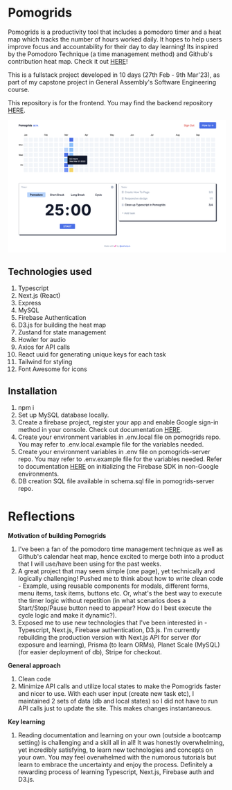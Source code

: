 # Pomogrids

Pomogrids is a productivity tool that includes a pomodoro timer and a heat map which tracks the number of hours worked daily. It hopes to help users improve focus and accountability for their day to day learning! Its inspired by the Pomodoro Technique (a time management method) and Github's contribution heat map. Check it out [HERE](https://www.pomogrids.com)!

This is a fullstack project developed in 10 days (27th Feb - 9th Mar'23), as part of my capstone project in General Assembly's Software Engineering course.

This repository is for the frontend. You may find the backend repository [HERE](https://github.com/awhuiyun/pomogrids-server).

<kbd>![Home Page screenshot](public/assets/pomogrids_homepage.png) </kbd>

## Technologies used

1. Typescript
2. Next.js (React)
3. Express
4. MySQL
5. Firebase Authentication
6. D3.js for building the heat map
7. Zustand for state management
8. Howler for audio
9. Axios for API calls
10. React uuid for generating unique keys for each task
11. Tailwind for styling
12. Font Awesome for icons

## Installation

1. npm i
2. Set up MySQL database locally.
3. Create a firebase project, register your app and enable Google sign-in method in your console. Check out documentation [HERE](https://firebase.google.com/docs/auth/web/google-signin).
4. Create your environment variables in .env.local file on pomogrids repo. You may refer to .env.local.example file for the variables needed.
5. Create your environment variables in .env file on pomogrids-server repo. You may refer to .env.example file for the variables needed. Refer to documentation [HERE](https://firebase.google.com/docs/admin/setup) on initializing the Firebase SDK in non-Google environments.
6. DB creation SQL file available in schema.sql file in pomogrids-server repo.

# Reflections

<strong>Motivation of building Pomogrids</strong>

1. I've been a fan of the pomodoro time management technique as well as Github's calendar heat map, hence excited to merge both into a product that I will use/have been using for the past weeks.
2. A great project that may seem simple (one page), yet technically and logically challenging! Pushed me to think about how to write clean code - Example, using reusable components for modals, different forms, menu items, task items, buttons etc. Or, what's the best way to execute the timer logic without repetition (in what scenarios does a Start/Stop/Pause button need to appear? How do I best execute the cycle logic and make it dynamic?).
3. Exposed me to use new technologies that I've been interested in - Typescript, Next.js, Firebase authentication, D3.js. I'm currently rebuilding the production version with Next.js API for server (for exposure and learning), Prisma (to learn ORMs), Planet Scale (MySQL) (for easier deployment of db), Stripe for checkout.

<strong>General approach</strong>

1. Clean code
2. Minimize API calls and utilize local states to make the Pomogrids faster and nicer to use. With each user input (create new task etc), I maintained 2 sets of data (db and local states) so I did not have to run API calls just to update the site. This makes changes instantaneous.

<strong>Key learning</strong>

1. Reading documentation and learning on your own (outside a bootcamp setting) is challenging and a skill all in all! It was honestly overwhelming, yet incredibly satisfying, to learn new technologies and concepts on your own. You may feel overwhelmed with the numorous tutorials but learn to embrace the uncertainty and enjoy the process. Definitely a rewarding process of learning Typescript, Next.js, Firebase auth and D3.js.
